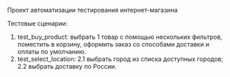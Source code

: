 Проект автоматизации тестирования интернет-магазина

Тестовые сценарии:
1. test_buy_product: выбрать 1 товар с помощью нескольких фильтров, поместить в корзину, оформить заказ со способами доставки и оплаты по умолчанию.
2. test_select_location: 
  2.1 выбрать город из списка доступных городов;
  2.2 выбрать доставку по России.
